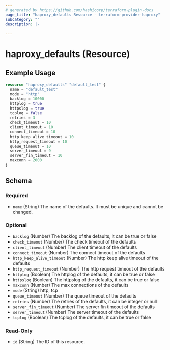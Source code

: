 ```yaml
---
# generated by https://github.com/hashicorp/terraform-plugin-docs
page_title: "haproxy_defaults Resource - terraform-provider-haproxy"
subcategory: ""
description: |-
  
---
```


# haproxy_defaults (Resource)



## Example Usage

```terraform
resource "haproxy_defaults" "default_test" {
  name = "default_test"
  mode = "http"
  backlog = 10000
  httplog = true
  httpslog = true
  tcplog = false
  retries = 3
  check_timeout = 10
  client_timeout = 10
  connect_timeout = 10
  http_keep_alive_timeout = 10
  http_request_timeout = 10
  queue_timeout = 10
  server_timeout = 9
  server_fin_timeout = 10
  maxconn = 2000
}
```

<!-- schema generated by tfplugindocs -->
## Schema

### Required

- `name` (String) The name of the defaults. It must be unique and cannot be changed.

### Optional

- `backlog` (Number) The backlog of the defaults, it can be true or false
- `check_timeout` (Number) The check timeout of the defaults
- `client_timeout` (Number) The client timeout of the defaults
- `connect_timeout` (Number) The connect timeout of the defaults
- `http_keep_alive_timeout` (Number) The http keep alive timeout of the defaults
- `http_request_timeout` (Number) The http request timeout of the defaults
- `httplog` (Boolean) The httplog of the defaults, it can be true or false
- `httpslog` (Boolean) The httpslog of the defaults, it can be true or false
- `maxconn` (Number) The max connections of the defaults
- `mode` (String) http, tcp
- `queue_timeout` (Number) The queue timeout of the defaults
- `retries` (Number) The retries of the defaults, it can be integer or null
- `server_fin_timeout` (Number) The server fin timeout of the defaults
- `server_timeout` (Number) The server timeout of the defaults
- `tcplog` (Boolean) The tcplog of the defaults, it can be true or false

### Read-Only

- `id` (String) The ID of this resource.
